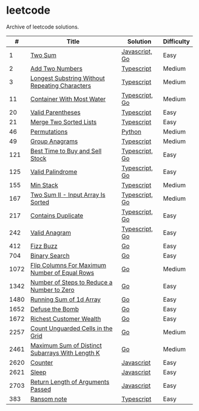 # leetcode

Archive of leetcode solutions.

| #    | Title                                                                                                                            | Solution                                                                   | Difficulty |
| ---- | -------------------------------------------------------------------------------------------------------------------------------- | -------------------------------------------------------------------------- | ---------- |
| 1    | [Two Sum](https://leetcode.com/problems/two-sum)                                                                                 | [Javascript, Go](./algorithms/two-sum/)                                    | Easy       |
| 2    | [Add Two Numbers](https://leetcode.com/problems/add-two-numbers/description)                                                     | [Typescript](./algorithms/add-two-numbers/)                                | Medium     |
| 3    | [Longest Substring Without Repeating Characters](https://leetcode.com/problems/longest-substring-without-repeating-characters)   | [Typescript](./algorithms/longest-substring-without-repeating-characters/) | Medium     |
| 11   | [Container With Most Water](https://leetcode.com/problems/container-with-most-water/description/)                                | [Typescript, Go](./algorithms/container-with-most-water)                   | Medium     |
| 20   | [Valid Parentheses](https://leetcode.com/problems/valid-parentheses/description/)                                                | [Typescript](./algorithms/valid-parentheses/)                              | Easy       |
| 21   | [Merge Two Sorted Lists](https://leetcode.com/problems/merge-two-sorted-lists)                                                   | [Typescript](./algorithms/merge-two-sorted-lists/)                         | Easy       |
| 46   | [Permutations](https://leetcode.com/problems/permutations/description/)                                                          | [Python](./algorithms/permutations/)                                       | Medium     |
| 49   | [Group Anagrams](https://leetcode.com/problems/group-anagrams/description/)                                                      | [Typescript](./algorithms/group-anagrams/)                                 | Medium     |
| 121  | [Best Time to Buy and Sell Stock](https://leetcode.com/problems/best-time-to-buy-and-sell-stock/description/)                    | [Typescript, Go](./algorithms/best-time-to-buy-and-sell-stock/)            | Easy       |
| 125  | [Valid Palindrome](https://leetcode.com/problems/valid-palindrome/description/)                                                  | [Typescript, Go](./algorithms/valid-palindrome/)                           | Easy       |
| 155  | [Min Stack](https://leetcode.com/problems/min-stack/description/)                                                                | [Typescript](./algorithms/min-stack/)                                      | Medium     |
| 167  | [Two Sum II - Input Array Is Sorted](https://leetcode.com/problems/two-sum-ii-input-array-is-sorted/description/)                | [Typescript, Go](./algorithms/two-sum-ii//)                                | Medium     |
| 217  | [Contains Duplicate](https://leetcode.com/problems/contains-duplicate/description/)                                              | [Typescript, Go](./algorithms/contains-duplicate)                          | Easy       |
| 242  | [Valid Anagram](https://leetcode.com/problems/valid-anagram/description/)                                                        | [Typescript, Go](./algorithms/valid-anagram)                               | Easy       |
| 412  | [Fizz Buzz](https://leetcode.com/problems/fizz-buzz)                                                                             | [Go](./algorithms/fizz-buzz/)                                              | Easy       |
| 704  | [Binary Search](https://leetcode.com/problems/binary-search)                                                                     | [Go](./algorithms/binary-search/)                                          | Easy       |
| 1072 | [Flip Columns For Maximum Number of Equal Rows](https://leetcode.com/problems/flip-columns-for-maximum-number-of-equal-rows)     | [Go](./algorithms/flip-columns-for-maximum-number-of-equal-rows/)          | Medium     |
| 1342 | [Number of Steps to Reduce a Number to Zero](https://leetcode.com/problems/number-of-steps-to-reduce-a-number-to-zero)           | [Go](./algorithms/number-of-steps-to-reduce-a-number-to-zero/)             | Easy       |
| 1480 | [Running Sum of 1d Array](https://leetcode.com/problems/running-sum-of-1d-array)                                                 | [Go](./algorithms/running-sum-of-1d-array/)                                | Easy       |
| 1652 | [Defuse the Bomb](https://leetcode.com/problems/defuse-the-bomb)                                                                 | [Go](./algorithms/defuse-the-bomb/)                                        | Easy       |
| 1672 | [Richest Customer Wealth](https://leetcode.com/problems/richest-customer-wealth)                                                 | [Go](./algorithms/richest-customer-wealth/)                                | Easy       |
| 2257 | [Count Unguarded Cells in the Grid](https://leetcode.com/problems/count-unguarded-cells-in-the-grid)                             | [Go](./algorithms/count-unguarded-cells-in-the-grid)                       | Medium     |
| 2461 | [Maximum Sum of Distinct Subarrays With Length K](https://leetcode.com/problems/maximum-sum-of-distinct-subarrays-with-length-k) | [Go](./algorithms/maximum-sum-of-distinct-subarrays-with-length-k/)        | Medium     |
| 2620 | [Counter](https://leetcode.com/problems/counter)                                                                                 | [Javascript](./algorithms/counter/)                                        | Easy       |
| 2621 | [Sleep](https://leetcode.com/problems/sleep)                                                                                     | [Javascript](./algorithms/twoSum/)                                         | Easy       |
| 2703 | [Return Length of Arguments Passed](https://leetcode.com/problems/return-length-of-arguments-passed)                             | [Javascript](./algorithms/return-length-of-arguments-passed/)              | Easy       |
| 383  | [Ransom note](https://leetcode.com/problems/ransom-note/)                                                                        | [Typescript](./algorithms/ransom-note)                                     | Easy       |
